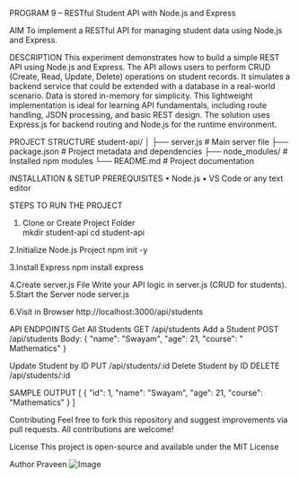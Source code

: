PROGRAM 9 – RESTful Student API with Node.js and Express

AIM
To implement a RESTful API for managing student data using Node.js and Express.

DESCRIPTION
This experiment demonstrates how to build a simple REST API using Node.js and Express. The API allows users to perform CRUD (Create, Read, Update, Delete) operations on student records. It simulates a backend service that could be extended with a database in a real-world scenario. Data is stored in-memory for simplicity. This lightweight implementation is ideal for learning API fundamentals, including route handling, JSON processing, and basic REST design. The solution uses Express.js for backend routing and Node.js for the runtime environment.

PROJECT STRUCTURE
student-api/
│
├── server.js # Main server file
├── package.json # Project metadata and dependencies
├── node_modules/ # Installed npm modules
└── README.md # Project documentation

 

INSTALLATION & SETUP
PREREQUISITES
•	Node.js
•	VS Code or any text editor

STEPS TO RUN THE PROJECT
1. Clone or Create Project Folder  
   mkdir student-api
   cd student-api

2.Initialize Node.js Project
npm init -y

3.Install Express
npm install express

4.Create server.js File
Write your API logic in server.js (CRUD for students).
5.Start the Server
node server.js

6.Visit in Browser
http://localhost:3000/api/students

API ENDPOINTS
Get All Students
GET /api/students
Add a Student
POST /api/students
Body:
{
  "name": "Swayam",
  "age": 21,
  "course": " Mathematics"
}

Update Student by ID
PUT /api/students/:id
Delete Student by ID
DELETE /api/students/:id

SAMPLE OUTPUT
[
  {
    "id": 1,
    "name": "Swayam",
    "age": 21,
    "course": "Mathematics"
  }
]

Contributing
Feel free to fork this repository and suggest improvements via pull requests. All contributions are welcome!

License
This project is open-source and available under the MIT License

Author
Praveen
![Image](https://github.com/user-attachments/assets/c2929202-4cbb-4d11-af95-7dc040103dec)
